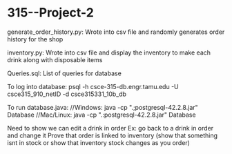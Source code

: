 # 315--Project-2

generate_order_history.py: Wrote into csv file and randomly generates order history for the shop

inventory.py: Wrote into csv file and display the inventory to make each drink along with disposable items 

Queries.sql: List of queries for database

To log into database:
psql -h csce-315-db.engr.tamu.edu -U csce315_910_netID -d csce315331_10b_db

To run database.java:
//Windows: java -cp ".;postgresql-42.2.8.jar" Database
//Mac/Linux: java -cp ".:postgresql-42.2.8.jar" Database

Need to show we can edit a drink in order
Ex: go back to a drink in order and change it
Prove that order is linked to inventory (show that something isnt in stock or show that inventory stock changes as you order)